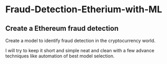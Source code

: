 # Fraud-Detection-Etherium-with-ML
## Create a Ethereum fraud detection

Create a model to identify fraud detection in the cryptocurrency world.

I will try to keep it short and simple neat and clean with a few advance techniques like automation of best model selection.
